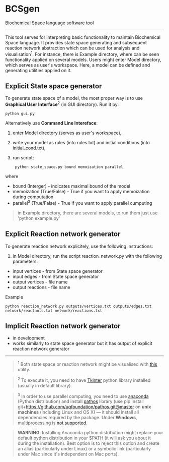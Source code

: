 # BCSgen
Biochemical Space language software tool

---

This tool serves for interpreting basic functionality to maintain Biochemical Space language. It provides state space generating and subsequent reaction network abstraction which can be used for analysis and visualisation<sup>1</sup>. For instance, there is Example directory, where can be seen functionality applied on several models. Users might enter Model directory, which serves as user's workspace. Here, a model can be defined and generating utilities applied on it. 

## Explicit State space generator

To generate state space of a model, the most proper way is to use __Graphical User Interface__<sup>2</sup> (in GUI directory). Run it by:

    python gui.py

Alternatively use __Command Line Intereface__:

1. enter Model directory (serves as user's workspace),
2. write your model as rules (into rules.txt) and initial conditions (into initial_cond.txt),
3. run script:

        python state_space.py bound memoization parallel

 where 
 * bound (Interger) - indicates maximal bound of the model
 * memoization (True/False) - True if you want to apply memoization during computation
 * parallel<sup>3</sup> (True/False) - True if you want to apply parallel cumputing

> in Example directory, there are several models, to run them just use 'python example.py'

## Explicit Reaction network generator

To generate reaction network explicitely, use the following instructions:

1. in Model directory, run the script reaction_network.py with the following parameters:
* input vertices - from State space generator
* input edges - from State space generator
* output vertices - file name
* output reactions - file name
  
Example

    python reaction_network.py outputs/vertices.txt outputs/edges.txt network/reactants.txt network/reactions.txt

## Implicit Reaction network generator

- in development
- works similarly to state space generator but it has output of explicit reaction network generator

---
> <sup>1</sup> Both state space or reaction network might be visualised with [this](https://github.com/mathooo/NetworkVISUAL) utility.

> <sup>2</sup> To execute it, you need to have [Tkinter](https://wiki.python.org/moin/TkInter) python library installed (usually in default library).

> <sup>3</sup> In order to use parallel computing, you need to use [anaconda](http://conda.pydata.org/docs/install/quick.html) (Python distribution) and install [pathos](https://github.com/uqfoundation/pathos) library (use pip install git+https://github.com/uqfoundation/pathos.git@master on __unix machines__ (including Linux and OS X) — it should install all dependencies required by the package. Under __Windows__, multiprocessing is [not supported](http://i.imgur.com/s3OimLn.png).

> **WARNING**: Installing Anaconda python distribution might replace your default python distribution in your $PATH (it will ask you about it during the installation). Best option is to reject this option and create an alias (particularly under Linux) or a symbolic link (particularly under Mac since it's independent on Mac ports).
